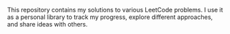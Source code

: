 This repository contains my solutions to various LeetCode problems.
I use it as a personal library to track my progress, explore different approaches, and share ideas with others.
